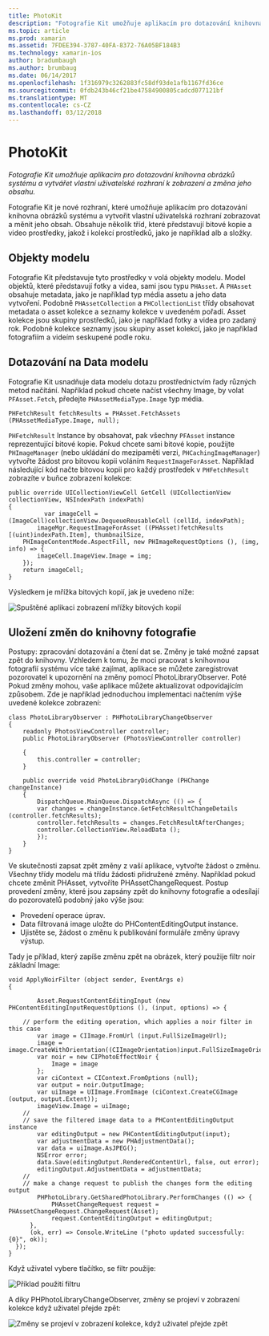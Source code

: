 ```yaml
---
title: PhotoKit
description: "Fotografie Kit umožňuje aplikacím pro dotazování knihovna obrázků systému a vytvářet vlastní uživatelské rozhraní k zobrazení a změna jeho obsahu."
ms.topic: article
ms.prod: xamarin
ms.assetid: 7FDEE394-3787-40FA-8372-76A05BF184B3
ms.technology: xamarin-ios
author: bradumbaugh
ms.author: brumbaug
ms.date: 06/14/2017
ms.openlocfilehash: 1f316979c3262883fc58df93de1afb1167fd36ce
ms.sourcegitcommit: 0fdb243b46cf21be47584900805cadcd077121bf
ms.translationtype: MT
ms.contentlocale: cs-CZ
ms.lasthandoff: 03/12/2018
---
```

# <a name="photokit"></a>PhotoKit

_Fotografie Kit umožňuje aplikacím pro dotazování knihovna obrázků systému a vytvářet vlastní uživatelské rozhraní k zobrazení a změna jeho obsahu._

Fotografie Kit je nové rozhraní, které umožňuje aplikacím pro dotazování knihovna obrázků systému a vytvořit vlastní uživatelská rozhraní zobrazovat a měnit jeho obsah. Obsahuje několik tříd, které představují bitové kopie a video prostředky, jakož i kolekcí prostředků, jako je například alb a složky.

## <a name="model-objects"></a>Objekty modelu
Fotografie Kit představuje tyto prostředky v volá objekty modelu. Model objektů, které představují fotky a videa, sami jsou typu `PHAsset`. A `PHAsset` obsahuje metadata, jako je například typ média assetu a jeho data vytvoření.
Podobně `PHAssetCollection` a `PHCollectionList` třídy obsahovat metadata o asset kolekce a seznamy kolekce v uvedeném pořadí. Asset kolekce jsou skupiny prostředků, jako je například fotky a videa pro zadaný rok. Podobně kolekce seznamy jsou skupiny asset kolekcí, jako je například fotografiím a videím seskupené podle roku.

## <a name="querying-model-data"></a>Dotazování na Data modelu
Fotografie Kit usnadňuje data modelu dotazu prostřednictvím řady různých metod načítání. Například pokud chcete načíst všechny Image, by volat `PFAsset.Fetch`, předejte `PHAssetMediaType.Image` typ média.

    PHFetchResult fetchResults = PHAsset.FetchAssets (PHAssetMediaType.Image, null);

`PHFetchResult` Instance by obsahovat, pak všechny `PFAsset` instance reprezentující bitové kopie. Pokud chcete sami bitové kopie, použijte `PHImageManager` (nebo ukládání do mezipaměti verzi, `PHCachingImageManager`) vytvořte žádost pro bitovou kopii voláním `RequestImageForAsset`. Například následující kód načte bitovou kopii pro každý prostředek v `PHFetchResult` zobrazíte v buňce zobrazení kolekce:


    public override UICollectionViewCell GetCell (UICollectionView collectionView, NSIndexPath indexPath)
    {
              var imageCell = (ImageCell)collectionView.DequeueReusableCell (cellId, indexPath);
            imageMgr.RequestImageForAsset ((PHAsset)fetchResults [(uint)indexPath.Item], thumbnailSize,
        PHImageContentMode.AspectFill, new PHImageRequestOptions (), (img, info) => {
            imageCell.ImageView.Image = img;
        });
        return imageCell;
    }

Výsledkem je mřížka bitových kopií, jak je uvedeno níže:

![](photokit-images/image4.png "Spuštěné aplikaci zobrazení mřížky bitových kopií")
 
## <a name="saving-changes-to-the-photo-library"></a>Uložení změn do knihovny fotografie

Postupy: zpracování dotazování a čtení dat se. Změny je také možné zapsat zpět do knihovny. Vzhledem k tomu, že moci pracovat s knihovnou fotografií systému více také zajímat, aplikace se můžete zaregistrovat pozorovatel k upozornění na změny pomocí PhotoLibraryObserver. Poté Pokud změny mohou, vaše aplikace můžete aktualizovat odpovídajícím způsobem. Zde je například jednoduchou implementaci načtením výše uvedené kolekce zobrazení:

    class PhotoLibraryObserver : PHPhotoLibraryChangeObserver
    {
        readonly PhotosViewController controller;
        public PhotoLibraryObserver (PhotosViewController controller)
        
        {
            this.controller = controller;
        }
    
        public override void PhotoLibraryDidChange (PHChange changeInstance)
        {
            DispatchQueue.MainQueue.DispatchAsync (() => {
            var changes = changeInstance.GetFetchResultChangeDetails (controller.fetchResults);
            controller.fetchResults = changes.FetchResultAfterChanges;
            controller.CollectionView.ReloadData ();
            });
        }
    }
    
Ve skutečnosti zapsat zpět změny z vaší aplikace, vytvořte žádost o změnu. Všechny třídy modelu má třídu žádosti přidružené změny. Například pokud chcete změnit PHAsset, vytvoříte PHAssetChangeRequest. Postup provedení změny, které jsou zapsány zpět do knihovny fotografie a odesílají do pozorovatelů podobný jako výše jsou:

-   Provedení operace úprav.
-   Data filtrovaná image uložte do PHContentEditingOutput instance.
-   Ujistěte se, žádost o změnu k publikování formuláře změny úpravy výstup.

Tady je příklad, který zapíše změnu zpět na obrázek, který použije filtr noir základní Image:

    void ApplyNoirFilter (object sender, EventArgs e)
    {
            
            Asset.RequestContentEditingInput (new PHContentEditingInputRequestOptions (), (input, options) => {
            
        // perform the editing operation, which applies a noir filter in this case
            var image = CIImage.FromUrl (input.FullSizeImageUrl);
            image = image.CreateWithOrientation((CIImageOrientation)input.FullSizeImageOrientation);
            var noir = new CIPhotoEffectNoir {
                Image = image
            };
            var ciContext = CIContext.FromOptions (null);
            var output = noir.OutputImage;
            var uiImage = UIImage.FromImage (ciContext.CreateCGImage (output, output.Extent));
            imageView.Image = uiImage;
        //
        // save the filtered image data to a PHContentEditingOutput instance
            var editingOutput = new PHContentEditingOutput(input);
            var adjustmentData = new PHAdjustmentData();
            var data = uiImage.AsJPEG();
            NSError error;
            data.Save(editingOutput.RenderedContentUrl, false, out error);
            editingOutput.AdjustmentData = adjustmentData;
        //
        // make a change request to publish the changes form the editing output
            PHPhotoLibrary.GetSharedPhotoLibrary.PerformChanges (() => {
                PHAssetChangeRequest request = PHAssetChangeRequest.ChangeRequest(Asset);
                request.ContentEditingOutput = editingOutput;
          },
          (ok, err) => Console.WriteLine ("photo updated successfully: {0}", ok));
      });
    }
    
Když uživatel vybere tlačítko, se filtr použije:

![](photokit-images/image5.png "Příklad použití filtru")
 
A díky PHPhotoLibraryChangeObserver, změny se projeví v zobrazení kolekce když uživatel přejde zpět:

![](photokit-images/image6.png "Změny se projeví v zobrazení kolekce, když uživatel přejde zpět")
